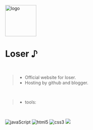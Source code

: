 <p>
  <a href='https://itsmebadloser.blogspot.com'>
    <img src='https://raw.githubusercontent.com/catraco/website.loser/main/application/public/main-version/assets/logo.png' title='logo'  width="100px"/>
  </a>
</p>

<h1> Loser ♪ </h1>

<br/>

> - Official website for loser.
> - Hosting by github and blogger.

<br/>

> - tools:

<br/>

<span><img src="https://img.shields.io/badge/JavaScript-F7DF1E?style=flat&logo=javascript&logoColor=black" alt="javaScript" /></span>
<span><img src="https://img.shields.io/badge/-HTML5-E34F26?style=flat&logo=html5&logoColor=white" alt="html5" /></span>
<span><img src="https://img.shields.io/badge/-CSS3-1572B6?style=flat&logo=css3" alt="css3" /></span>
<span><img src="https://img.shields.io/badge/VSCode%20-%232E2E2E.svg?&style=flat&logo=visual-studio-code&logoColor=%2330A2FF" /></span>
